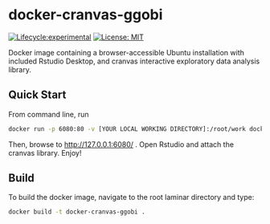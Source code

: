 # docker-cranvas-ggobi

[![Lifecycle:experimental](https://img.shields.io/badge/lifecycle-experimental-orange.svg)](https://www.tidyverse.org/lifecycle/#experimental)
[![License: MIT](https://img.shields.io/badge/License-MIT-yellow.svg)](https://opensource.org/licenses/MIT)


Docker image containing a browser-accessible Ubuntu installation with included Rstudio Desktop, and cranvas interactive exploratory data analysis library.


## Quick Start

From command line, run

``` bash
docker run -p 6080:80 -v [YOUR LOCAL WORKING DIRECTORY]:/root/work docker-cranvas-ggobi
```

Then, browse to http://127.0.0.1:6080/ . Open Rstudio and attach the cranvas library. Enjoy!

## Build

To build the docker image, navigate to the root laminar directory and type:

``` bash
docker build -t docker-cranvas-ggobi .
```

